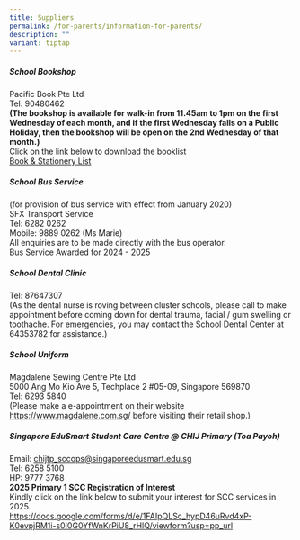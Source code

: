 ```yaml
---
title: Suppliers
permalink: /for-parents/information-for-parents/
description: ""
variant: tiptap
---
```

<h5>School Bookshop</h5>
<p>Pacific Book Pte Ltd
<br>Tel: 90480462
<br><strong>(The bookshop is available for walk-in from 11.45am to 1pm on the first Wednesday of each month, and if the first Wednesday falls on a Public Holiday, then the bookshop will be open on the 2nd Wednesday of that month.)</strong>
<br>Click on the link below to download the booklist
<br><a href="https://www.chijpritoapayoh.moe.edu.sg/for-parents/booklists/" rel="noopener noreferrer nofollow" target="_blank">Book &amp; Stationery List</a>
</p>
<h5>School Bus Service</h5>
<p>(for provision of bus service with effect from January 2020)
<br>SFX Transport Service
<br>Tel: 6282 0262
<br>Mobile: 9889 0262 (Ms Marie)
<br>All enquiries are to be made directly with the bus operator.
<br>Bus Service Awarded for 2024 - 2025</p>
<h5>School Dental Clinic</h5>
<p>Tel: 87647307
<br>(As the dental nurse is roving between cluster schools, please call to
make appointment before coming down for dental trauma, facial / gum swelling
or toothache. For emergencies, you may contact the School Dental Center
at 64353782 for assistance.)</p>
<h5>School Uniform</h5>
<p>Magdalene Sewing Centre Pte Ltd
<br>5000 Ang Mo Kio Ave 5, Techplace 2 #05-09, Singapore 569870
<br>Tel: 6293 5840
<br>(Please make a e-appointment on their website <a href="https://www.magdalene.com.sg/" rel="noopener noreferrer nofollow" target="_blank">https://www.magdalene.com.sg/</a> before
visiting their retail shop.)</p>
<h5>Singapore EduSmart Student Care Centre @ CHIJ Primary (Toa Payoh)</h5>
<p>Email: <a href="mailto:chijtp_sccops@singaporeedusmart.edu.sg" rel="noopener noreferrer nofollow" target="_blank">chijtp_sccops@singaporeedusmart.edu.sg</a>
<br>Tel: 6258 5100
<br>HP: 9777 3768
<br><strong>2025 Primary 1 SCC Registration of Interest</strong> 
<br>Kindly click on the link below to submit your interest for SCC services
in 2025.
<br><a href="https://docs.google.com/forms/d/e/1FAIpQLSc_hypD46uRvd4xP-K0evpjRM1i-s0I0G0YfWnKrPiU8_rHlQ/viewform?usp=pp_url" rel="noopener noreferrer nofollow" target="_blank">https://docs.google.com/forms/d/e/1FAIpQLSc_hypD46uRvd4xP-K0evpjRM1i-s0I0G0YfWnKrPiU8_rHlQ/viewform?usp=pp_url</a>
</p>